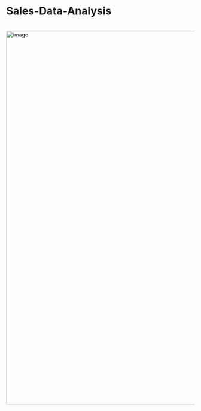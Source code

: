 # Sales-Data-Analysis
<br>
<img width="1000" alt="image" src="https://user-images.githubusercontent.com/57039610/157793468-bf666f6e-8d60-45d8-9be5-3d08a9b60fd9.png">
